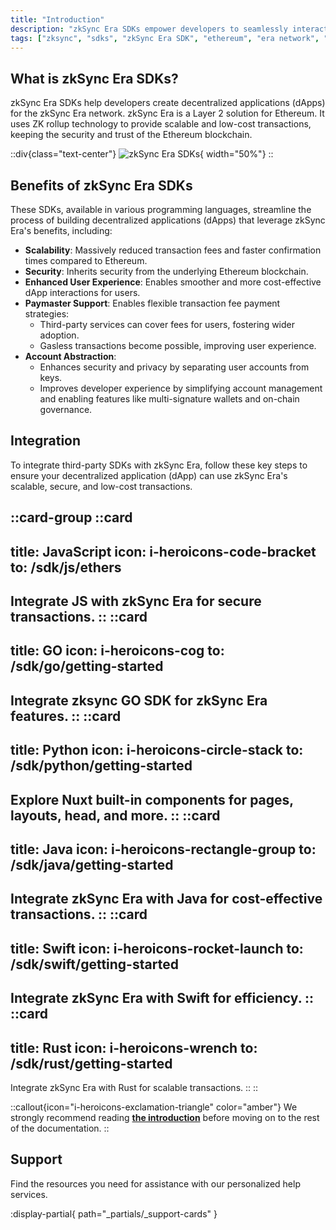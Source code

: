 ```yaml
---
title: "Introduction"
description: "zkSync Era SDKs empower developers to seamlessly interact with the zkSync Era network."
tags: ["zksync", "sdks", "zkSync Era SDK", "ethereum", "era network", "javascript", "go", "swift", "python", "java", "rust"]
---
```


## What is zkSync Era SDKs?

zkSync Era SDKs help developers create decentralized applications (dApps) for the zkSync Era network. zkSync Era is a
Layer 2 solution for Ethereum. It uses ZK rollup technology to provide scalable and low-cost transactions, keeping the
security and trust of the Ethereum blockchain.

::div{class="text-center"}
![zkSync Era SDKs](/images/sdk/zksync-era-sdks.png){ width="50%"}
::

## Benefits of zkSync Era SDKs

These SDKs, available in various programming languages, streamline the process of building decentralized applications
(dApps) that leverage zkSync Era's benefits, including:

- **Scalability**: Massively reduced transaction fees and faster confirmation times compared to Ethereum.
- **Security**: Inherits security from the underlying Ethereum blockchain.
- **Enhanced User Experience**: Enables smoother and more cost-effective dApp interactions for users.
- **Paymaster Support**: Enables flexible transaction fee payment strategies:
  - Third-party services can cover fees for users, fostering wider adoption.
  - Gasless transactions become possible, improving user experience.
- **Account Abstraction**:
  - Enhances security and privacy by separating user accounts from keys.
  - Improves developer experience by simplifying account management and enabling features like multi-signature wallets
    and on-chain governance.

## Integration

To integrate third-party SDKs with zkSync Era, follow these key steps to ensure your decentralized application (dApp) can
use zkSync Era's scalable, secure, and low-cost transactions.

::card-group
::card
---
title: JavaScript
icon: i-heroicons-code-bracket
to: /sdk/js/ethers
---
Integrate JS with zkSync Era for secure transactions.
::
::card
---
title: GO
icon: i-heroicons-cog
to: /sdk/go/getting-started
---
Integrate zksync GO SDK for zkSync Era features.
::
::card
---
title: Python
icon: i-heroicons-circle-stack
to: /sdk/python/getting-started
---
Explore Nuxt built-in components for pages, layouts, head, and more.
::
::card
---
title: Java
icon: i-heroicons-rectangle-group
to: /sdk/java/getting-started
---
Integrate zkSync Era with Java for cost-effective transactions.
::
::card
---
title: Swift
icon: i-heroicons-rocket-launch
to: /sdk/swift/getting-started
---
Integrate zkSync Era with Swift for efficiency.
::
::card
---
title: Rust
icon: i-heroicons-wrench
to: /sdk/rust/getting-started
---
Integrate zkSync Era with Rust for scalable transactions.
::
::

::callout{icon="i-heroicons-exclamation-triangle" color="amber"}
We strongly recommend reading [**the introduction**](/sdk#what-is-zksync-era-sdks) before moving on to the rest of the
documentation.
::

## Support

Find the resources you need for assistance with our personalized help services.

:display-partial{ path="_partials/_support-cards" }
